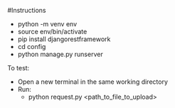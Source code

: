 #Instructions

- python -m venv env
- source env/bin/activate
- pip install djangorestframework
- cd config
- python manage.py runserver


To test:
- Open a new terminal in the same working directory
- Run:
    - python request.py <path_to_file_to_upload>
